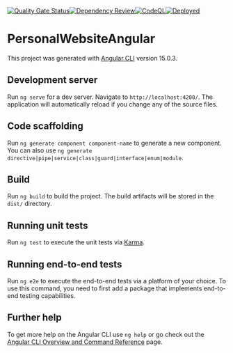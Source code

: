 [![Quality Gate Status](https://sonarcloud.io/api/project_badges/measure?project=SylvainJanet_personal-website-angular&metric=alert_status)](https://sonarcloud.io/summary/new_code?id=SylvainJanet_personal-website-angular)[![Dependency Review](https://github.com/SylvainJanet/personal-website-angular/actions/workflows/dependency-review.yml/badge.svg)](https://github.com/SylvainJanet/personal-website-angular/actions/workflows/dependency-review.yml)[![CodeQL](https://github.com/SylvainJanet/personal-website-angular/actions/workflows/code-QL.yml/badge.svg?branch=main&event=push)](https://github.com/SylvainJanet/personal-website-angular/actions/workflows/code-QL.yml)[![Deployed](https://github.com/SylvainJanet/personal-website-angular/actions/workflows/ci-cd-main.yml/badge.svg)](https://github.com/SylvainJanet/personal-website-angular/actions/workflows/ci-cd-main.yml)

# PersonalWebsiteAngular

This project was generated with [Angular CLI](https://github.com/angular/angular-cli) version 15.0.3.

## Development server

Run `ng serve` for a dev server. Navigate to `http://localhost:4200/`. The application will automatically reload if you change any of the source files.

## Code scaffolding

Run `ng generate component component-name` to generate a new component. You can also use `ng generate directive|pipe|service|class|guard|interface|enum|module`.

## Build

Run `ng build` to build the project. The build artifacts will be stored in the `dist/` directory.

## Running unit tests

Run `ng test` to execute the unit tests via [Karma](https://karma-runner.github.io).

## Running end-to-end tests

Run `ng e2e` to execute the end-to-end tests via a platform of your choice. To use this command, you need to first add a package that implements end-to-end testing capabilities.

## Further help

To get more help on the Angular CLI use `ng help` or go check out the [Angular CLI Overview and Command Reference](https://angular.io/cli) page.
